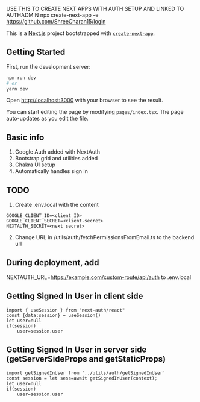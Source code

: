 USE THIS TO CREATE NEXT APPS WITH AUTH SETUP AND LINKED TO AUTHADMIN
npx create-next-app <appname> -e https://github.com/ShreeCharan15/login


This is a [Next.js](https://nextjs.org/) project bootstrapped with [`create-next-app`](https://github.com/vercel/next.js/tree/canary/packages/create-next-app).

## Getting Started

First, run the development server:

```bash
npm run dev
# or
yarn dev
```

Open [http://localhost:3000](http://localhost:3000) with your browser to see the result.

You can start editing the page by modifying `pages/index.tsx`. The page auto-updates as you edit the file.


## Basic info
1. Google Auth added with NextAuth
2. Bootstrap grid and utilities added
3. Chakra UI setup
4. Automatically handles sign in

## TODO
1. Create .env.local with the content
```
GOOGLE_CLIENT_ID=<client ID>
GOOGLE_CLIENT_SECRET=<client-secret>
NEXTAUTH_SECRET=<next secret>
```

2. Change URL in /utils/auth/fetchPermissionsFromEmail.ts to the backend url

## During deployment, add
NEXTAUTH_URL=https://example.com/custom-route/api/auth
to .env.local

## Getting Signed In User in client side
```
import { useSession } from "next-auth/react"
const {data:session} = useSession()
let user=null
if(session)
    user=session.user
```

## Getting Signed In User in server side (getServerSideProps and getStaticProps)
```
import getSignedInUser from '../utils/auth/getSignedInUser'
const session = let sess=await getSignedInUser(context);
let user=null
if(session)
    user=session.user
```


